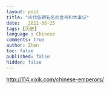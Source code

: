 ```yaml
---
layout: post
title: "古代各朝有名的皇帝和大事记"
date:   2021-06-25
tags: [历史]
language : Chinese
comments: true
author: Zhen
toc: false
published: false
hidden: false
--- 
```


http://114.xixik.com/chinese-emperors/

<!--stackedit_data:
eyJoaXN0b3J5IjpbLTE5NDQ1OTU4ODhdfQ==
-->